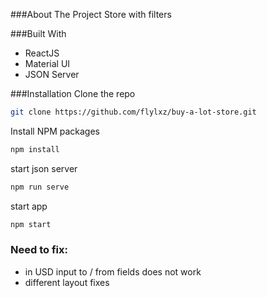 ###About The Project
Store with filters

###Built With

- ReactJS
- Material UI
- JSON Server

###Installation
Clone the repo

```sh
git clone https://github.com/flylxz/buy-a-lot-store.git
```

Install NPM packages

```sh
npm install
```

start json server

```sh
npm run serve
```

start app

```sh
npm start
```

### Need to fix:

- in USD input to / from fields does not work
- different layout fixes
